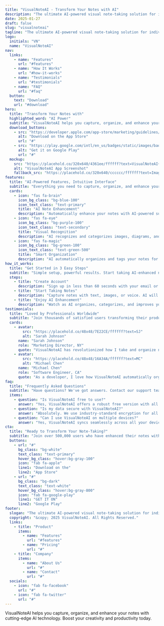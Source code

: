 ```yaml
---
title: "VisualNoteAI - Transform Your Notes with AI"
description: "The ultimate AI-powered visual note-taking solution for individuals and teams."
date: 2025-01-27
draft: false
slug: "visualnoteai"
tagline: "The ultimate AI-powered visual note-taking solution for individuals and teams."
logo:
  initials: "VN"
  name: "VisualNoteAI"
nav:
  links:
    - name: "Features"
      url: "#features"
    - name: "How It Works"
      url: "#how-it-works"
    - name: "Testimonials"
      url: "#testimonials"
    - name: "FAQ"
      url: "#faq"
  button:
    text: "Download"
    url: "#download"
hero:
  title: "Transform Your Notes with"
  highlighted_word: "AI Power"
  subtitle: "VisualNoteAI helps you capture, organize, and enhance your notes with cutting-edge AI technology. Boost your creativity and productivity today."
  download_buttons:
    - src: "https://developer.apple.com/app-store/marketing/guidelines/images/badge-download-on-the-app-store.svg"
      alt: "Download on the App Store"
      url: "#"
    - src: "https://play.google.com/intl/en_us/badges/static/images/badges/en_badge_web_generic.png"
      alt: "Get it on Google Play"
      url: "#"
  mockup:
    src: "https://placehold.co/320x640/4361ee/ffffff?text=VisualNoteAI+App"
    alt: "VisualNoteAI App Screenshot"
    fallback_src: "https://placehold.co/320x640/cccccc/ffffff?text=Image+Not+Found"
features:
  title: "AI-Powered Features, Intuitive Interface"
  subtitle: "Everything you need to capture, organize, and enhance your notes with AI."
  cards:
    - icon: "fas fa-brain"
      icon_bg_class: "bg-blue-100"
      icon_text_class: "text-primary"
      title: "AI Note Enhancement"
      description: "Automatically enhance your notes with AI-powered suggestions and improvements."
    - icon: "fas fa-eye"
      icon_bg_class: "bg-purple-100"
      icon_text_class: "text-secondary"
      title: "Visual Recognition"
      description: "AI recognizes and categorizes images, diagrams, and handwritten text in your notes."
    - icon: "fas fa-magic"
      icon_bg_class: "bg-green-100"
      icon_text_class: "text-green-500"
      title: "Smart Organization"
      description: "AI automatically organizes and tags your notes for easy discovery and retrieval."
how_it_works:
  title: "Get Started in 3 Easy Steps"
  subtitle: "Simple setup, powerful results. Start taking AI-enhanced notes in minutes."
  steps:
    - title: "Create Account"
      description: "Sign up in less than 60 seconds with your email or social accounts."
    - title: "Start Taking Notes"
      description: "Capture notes with text, images, or voice. AI will enhance them automatically."
    - title: "Enjoy AI Enhancement"
      description: "Watch as AI organizes, categorizes, and improves your notes for better productivity."
testimonials:
  title: "Loved by Professionals Worldwide"
  subtitle: "Join thousands of satisfied users transforming their productivity."
  cards:
    - avatar:
        src: "https://placehold.co/48x48/7E22CE/ffffff?text=SJ"
        alt: "Sarah Johnson"
      name: "Sarah Johnson"
      role: "Marketing Director, NY"
      quote: "VisualNoteAI has revolutionized how I take and organize notes. The AI enhancement features are absolutely game-changing!"
    - avatar:
        src: "https://placehold.co/48x48/16A34A/ffffff?text=MC"
        alt: "Michael Chen"
      name: "Michael Chen"
      role: "Software Engineer, CA"
      quote: "As a developer, I love how VisualNoteAI automatically organizes my technical notes and diagrams with AI recognition."
faq:
  title: "Frequently Asked Questions"
  subtitle: "Have questions? We've got answers. Contact our support team if you need more help."
  items:
    - question: "Is VisualNoteAI free to use?"
      answer: "Yes, VisualNoteAI offers a robust free version with all essential AI features. We also offer premium plans with advanced AI capabilities."
    - question: "Is my data secure with VisualNoteAI?"
      answer: "Absolutely. We use industry-standard encryption for all data in transit and at rest. Your notes are private and secure."
    - question: "Can I use VisualNoteAI on multiple devices?"
      answer: "Yes, VisualNoteAI syncs seamlessly across all your devices, including a web app that works on any browser."
cta:
  title: "Ready to Transform Your Note-Taking?"
  subtitle: "Join over 500,000 users who have enhanced their notes with VisualNoteAI. Download now and get started in minutes."
  buttons:
    - url: "#"
      bg_class: "bg-white"
      text_class: "text-primary"
      hover_bg_class: "hover:bg-gray-100"
      icon: "fab fa-apple"
      line1: "Download on the"
      line2: "App Store"
    - url: "#"
      bg_class: "bg-dark"
      text_class: "text-white"
      hover_bg_class: "hover:bg-gray-800"
      icon: "fab fa-google-play"
      line1: "GET IT ON"
      line2: "Google Play"
footer:
  slogan: "The ultimate AI-powered visual note-taking solution for individuals and teams."
  copyright: "&copy; 2025 VisualNoteAI. All Rights Reserved."
  links:
    - title: "Product"
      items:
        - name: "Features"
          url: "#features"
        - name: "Pricing"
          url: "#"
    - title: "Company"
      items:
        - name: "About Us"
          url: "#"
        - name: "Contact"
          url: "#"
  socials:
    - icon: "fab fa-facebook"
      url: "#"
    - icon: "fab fa-twitter"
      url: "#"
---
```


VisualNoteAI helps you capture, organize, and enhance your notes with cutting-edge AI technology. Boost your creativity and productivity today.